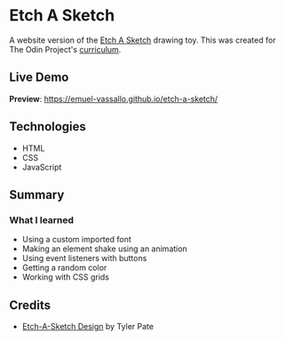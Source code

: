 # Etch A Sketch

A website version of the [Etch A Sketch](https://en.wikipedia.org/wiki/Etch_A_Sketch) drawing toy. This was created for The Odin Project's [curriculum](https://www.theodinproject.com/lessons/foundations-etch-a-sketch).

## Live Demo

**Preview**: https://emuel-vassallo.github.io/etch-a-sketch/

## Technologies

- HTML
- CSS
- JavaScript

## Summary

### What I learned

- Using a custom imported font
- Making an element shake using an animation
- Using event listeners with buttons
- Getting a random color
- Working with CSS grids

## Credits

- [Etch-A-Sketch Design](https://dribbble.com/shots/5718696-The-Creative-Pain-Basics) by Tyler Pate
